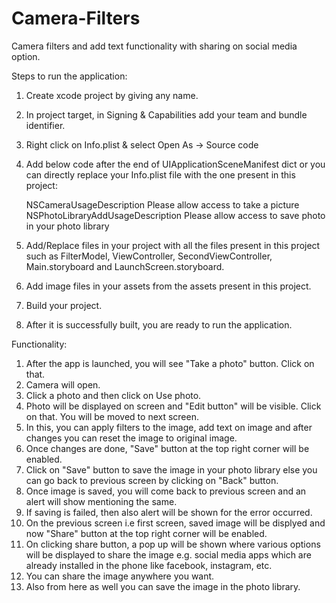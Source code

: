 # Camera-Filters
Camera filters and add text functionality with sharing on social media option.

Steps to run the application:
1. Create xcode project by giving any name.
2. In project target, in Signing & Capabilities add your team and bundle identifier.
3. Right click on Info.plist & select Open As -> Source code
4. Add below code after the end of UIApplicationSceneManifest dict or you can directly replace your Info.plist file with the one present in this project:

    <key>NSCameraUsageDescription</key>
    <string>Please allow access to take a picture</string>
    <key>NSPhotoLibraryAddUsageDescription</key>
    <string>Please allow access to save photo in your photo library</string>

5. Add/Replace files in your project with all the files present in this project such as FilterModel, ViewController, SecondViewController, Main.storyboard and LaunchScreen.storyboard.
6. Add image files in your assets from the assets present in this project.
7. Build your project.
8. After it is successfully built, you are ready to run the application.


Functionality:
1. After the app is launched, you will see "Take a photo" button. Click on that.
2. Camera will open.
3. Click a photo and then click on Use photo.
4. Photo will be displayed on screen and "Edit button" will be visible. Click on that. You will be moved to next screen.
5. In this, you can apply filters to the image, add text on image and after changes you can reset the image to original image.
6. Once changes are done, "Save" button at the top right corner will be enabled.
7. Click on "Save" button to save the image in your photo library else you can go back to previous screen by clicking on "Back" button.
8. Once image is saved, you will come back to previous screen and an alert will show mentioning the same.
9. If saving is failed, then also alert will be shown for the error occurred.
10. On the previous screen i.e first screen, saved image will be displyed and now "Share" button at the top right corner will be enabled.
11. On clicking share button, a pop up will be shown where various options will be displayed to share the image e.g. social media apps which are already installed in the phone like facebook, instagram, etc.
12. You can share the image anywhere you want.
13. Also from here as well you can save the image in the photo library.

